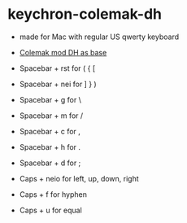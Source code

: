 # keychron-colemak-dh

- made for Mac with regular US qwerty keyboard 

- [Colemak mod DH as base](https://colemakmods.github.io/mod-dh/)

- Spacebar + rst for ( { [
- Spacebar + nei for ] } )

- Spacebar + g for \
- Spacebar + m for /

- Spacebar + c for ,
- Spacebar + h for .
- Spacebar + d for ;

- Caps + neio for left, up, down, right
- Caps + f for hyphen
- Caps + u for equal
